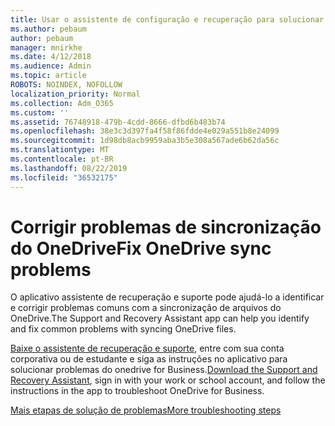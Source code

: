 ```yaml
---
title: Usar o assistente de configuração e recuperação para solucionar problemas do OneDrive for Business
ms.author: pebaum
author: pebaum
manager: mnirkhe
ms.date: 4/12/2018
ms.audience: Admin
ms.topic: article
ROBOTS: NOINDEX, NOFOLLOW
localization_priority: Normal
ms.collection: Adm_O365
ms.custom: ''
ms.assetid: 76748918-479b-4cdd-8666-dfbd6b483b74
ms.openlocfilehash: 38e3c3d397fa4f58f86fdde4e029a551b8e24099
ms.sourcegitcommit: 1d98db8acb9959aba3b5e308a567ade6b62da56c
ms.translationtype: MT
ms.contentlocale: pt-BR
ms.lasthandoff: 08/22/2019
ms.locfileid: "36532175"
---
```

# <a name="fix-onedrive-sync-problems"></a><span data-ttu-id="89019-102">Corrigir problemas de sincronização do OneDrive</span><span class="sxs-lookup"><span data-stu-id="89019-102">Fix OneDrive sync problems</span></span>

<span data-ttu-id="89019-103">O aplicativo assistente de recuperação e suporte pode ajudá-lo a identificar e corrigir problemas comuns com a sincronização de arquivos do OneDrive.</span><span class="sxs-lookup"><span data-stu-id="89019-103">The Support and Recovery Assistant app can help you identify and fix common problems with syncing OneDrive files.</span></span> 
  
<span data-ttu-id="89019-104">[Baixe o assistente de recuperação e suporte](https://aka.ms/sara), entre com sua conta corporativa ou de estudante e siga as instruções no aplicativo para solucionar problemas do onedrive for Business.</span><span class="sxs-lookup"><span data-stu-id="89019-104">[Download the Support and Recovery Assistant](https://aka.ms/sara), sign in with your work or school account, and follow the instructions in the app to troubleshoot OneDrive for Business.</span></span> 
  
[<span data-ttu-id="89019-105">Mais etapas de solução de problemas</span><span class="sxs-lookup"><span data-stu-id="89019-105">More troubleshooting steps</span></span>](https://go.microsoft.com/fwlink/?linkid=872097)
  

